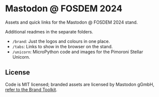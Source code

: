 # Mastodon @ FOSDEM 2024

Assets and quick links for the Mastodon @ FOSDEM 2024 stand.

Additional readmes in the separate folders.

- `/brand`: Just the logos and colours in one place.
- `/tabs`: Links to show in the browser on the stand.
- `/unicorn`: MicroPython code and images for the Pimoroni Stellar Unicorn.

## License

Code is MIT licensed; branded assets are licensed by Mastodon gGmbH, [refer to the Brand Toolkit](https://joinmastodon.org/branding).
